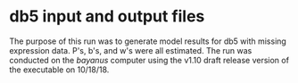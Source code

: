 # db5 input and output files
The purpose of this run was to generate model results for db5 with missing expression data.  P's, b's, and w's were all estimated.  The run was conducted on the _bayanus_ computer using the v1.10 draft release version of the executable on 10/18/18.
